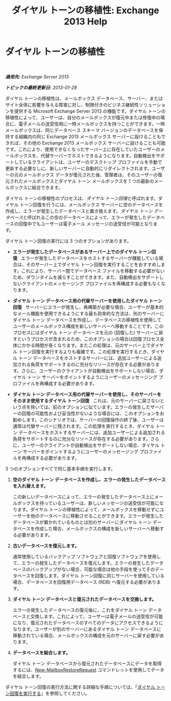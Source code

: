 ﻿---
title: 'ダイヤル トーンの移植性: Exchange 2013 Help'
TOCTitle: ダイヤル トーンの移植性
ms:assetid: ea62fae0-5e0a-460c-beb6-52532c8c8dbc
ms:mtpsurl: https://technet.microsoft.com/ja-jp/library/Dd876950(v=EXCHG.150)
ms:contentKeyID: 51407601
ms.date: 04/24/2018
mtps_version: v=EXCHG.150
ms.translationtype: HT
---

# ダイヤル トーンの移植性

 

_**適用先:** Exchange Server 2013_

_**トピックの最終更新日:** 2013-01-28_

ダイヤル トーンの移植性は、メールボックス データベース、サーバー、またはサイト全体に影響を与える障害に対し、制限付きのビジネス継続性ソリューションを提供する Microsoft Exchange Server 2013 の機能です。ダイヤル トーンの移植性によって、ユーザーは、自分のメールボックスが復元中または修復中の場合に、電子メールの送受信用に一時メールボックスを持つことができます。一時メールボックスは、同じデータベース スキーマ バージョンのデータベースを保持する組織内の同じ Exchange 2013 メールボックス サーバーに設けることもできれば、その他の Exchange 2013 メールボックス サーバーに設けることも可能です。これにより、使用できなくなったサーバー上に存在していたユーザーのメールボックスを、代替サーバーでホストできるようになります。自動検出をサポートしているクライアントは、ユーザーのデスクトップ プロファイルを手動で更新する必要なしに、新しいサーバーに自動的にリダイレクトされます。ユーザーの元のメールボックス データが復元された後、管理者は、そのユーザーの復元されたメールボックスとダイヤル トーン メールボックスを 1 つの最新のメールボックスに結合できます。

ダイヤル トーンの移植性のプロセスは、*ダイヤル トーン回復*と呼ばれます。ダイヤル トーン回復を行うには、メールボックス サーバーに空のデータベースを作成し、エラーが発生したデータベースと置き換えます。*ダイヤル トーン データベース*と呼ばれるこの空のデータベースによって、エラーが発生したデータベースの回復中でもユーザーは電子メール メッセージの送受信が可能となります。

ダイヤル トーン回復の実行には 3 つのオプションがあります。

  - **エラーが発生したデータベースがあるサーバー上でのダイヤル トーン回復**   エラーが発生したデータベースをホストするサーバーが機能している場合は、そのサーバー上でダイヤル トーン回復を実行することをおすすめします。これにより、サーバー間でデータベース ファイルを移動する必要がないため、ダウンタイムを減らすことができます。また、自動検出をサポートしないクライアントのメッセージング プロファイルを再構成する必要もなくなります。

  - **ダイヤル トーン データベース用の代替サーバーを使用したダイヤル トーン回復**   サーバーにエラーが発生し、再構築が必要な場合、ユーザーが基本的なメール機能を使用できるようにする最も効率的な方法は、別のサーバーにダイヤル トーン データベースを作成し、データベースの移植性を使用してユーザーのメールボックス構成を新しいサーバーへ移動することです。このプロセスにはダイヤル トーン データベースを元の (回復した) サーバーに戻すというプロセスが含まれるため、このオプションの場合は回復プロセス全体にかかる時間が長くなります。またこの処理は、元のサーバー上でダイヤル トーン回復を実行するよりも複雑です。この処理を実行するとき、ダイヤル トーン データベースをホストするサーバーには、追加ユーザーによる追加される負荷をサポートするのに充分なリソースが存在する必要があります。さらに、ユーザーのクライアントが自動検出をサポートしない場合、ダイヤル トーン サーバーをポイントするようにユーザーのメッセージング プロファイルを再構成する必要があります。

  - **ダイヤル トーン データベース用の代替サーバーを使用し、そのサーバーをそのまま使用するダイヤル トーン回復**   これは、元のサーバーに戻さないという点を除いては、前のオプションに似ています。エラーの発生したサーバーの回復の可能性および妥当性がないような場合には、このオプションをお勧めします。このシナリオでは、サーバーの回復操作の終了後、ユーザーは通常は代替サーバーに残されます。この処理を実行するとき、ダイヤル トーン データベースをホストするサーバーには、追加ユーザーによる追加される負荷をサポートするのに充分なリソースが存在する必要があります。さらに、ユーザーのクライアントが自動検出をサポートしない場合、ダイヤル トーン サーバーをポイントするようにユーザーのメッセージング プロファイルを再構成する必要があります。

3 つのオプションすべてで同じ基本手順を実行します。

1.  **空のダイヤル トーン データベースを作成し、エラーの発生したデータベースを入れ替えます。**
    
    この新しいデータベースによって、エラーの発生したデータベース上にメールボックスを持っているユーザーは、新しいメッセージの送受信が可能になります。ダイヤル トーンの移植性によって、メールボックスを移動せずにユーザーを他のデータベースに移動させることができます。エラーが発生したデータベースが置かれているものとは別のサーバーにダイヤル トーン データベースを作成した場合、メールボックスの構成を新しいサーバーへ移動する必要があります。

2.  **古いデータベースを復元します。**
    
    通常使用しているバックアップ ソフトウェアと回復ソフトウェアを使用して、エラーの発生したデータベースを復元します。エラーの発生したデータベースのバックアップがない場合、可能な場合は他の手段を使ってそのデータベースを回復します。ダイヤル トーン回復に同じサーバーを使用している場合、データベースを回復用データベース (RDB) へ復元する必要があります。

3.  **ダイヤル トーン データベースと復元されたデータベースを交換します。**
    
    エラーの発生したデータベースの復元後に、これをダイヤル トーン データベースと交換します。これによって、ユーザーは電子メールの送受信が可能になり、復元されたデータベースのすべてのデータにアクセスできるようになります。ユーザーが別のサーバーにあるダイヤル トーン データベースに移動されている場合、メールボックスの構成を元のサーバーに戻す必要があります。

4.  **データベースを結合します。**
    
    ダイヤル トーン データベースから復元されたデータベースにデータを取得するには、[New-MailboxRestoreRequest](https://technet.microsoft.com/ja-jp/library/ff829875\(v=exchg.150\)) コマンドレットを使用してデータを結合します。

ダイヤル トーン回復の実行方法に関する詳細な手順については、「[ダイヤル トーン回復を実行する](perform-a-dial-tone-recovery-exchange-2013-help.md)」を参照してください。

